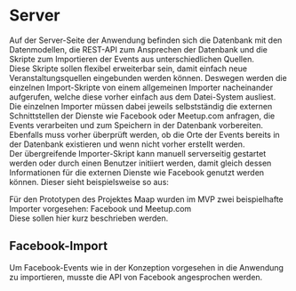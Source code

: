 # Server

Auf der Server-Seite der Anwendung befinden sich die Datenbank mit den Datenmodellen, die REST-API zum Ansprechen der Datenbank und die Skripte zum Importieren der Events aus unterschiedlichen Quellen.  
Diese Skripte sollen flexibel erweiterbar sein, damit einfach neue Veranstaltungsquellen eingebunden werden können. Deswegen werden die einzelnen Import-Skripte von einem allgemeinen Importer nacheinander aufgerufen, welche diese vorher einfach aus dem Datei-System ausliest.  
Die einzelnen Importer müssen dabei jeweils selbstständig die externen Schnittstellen der Dienste wie Facebook oder Meetup.com anfragen, die Events verarbeiten und zum Speichern in der Datenbank vorbereiten. Ebenfalls muss vorher überprüft werden, ob die Orte der Events bereits in der Datenbank existieren und wenn nicht vorher erstellt werden.  
Der übergreifende Importer-Skript kann manuell serverseitig gestartet werden oder durch einen Benutzer initiiert werden, damit gleich dessen Informationen für die externen Dienste wie Facebook genutzt werden können. Dieser sieht beispielsweise so aus:

<!--TODO add importer code snippet -->

Für den Prototypen des Projektes Maap wurden im MVP zwei beispielhafte Importer vorgesehen: Facebook und Meetup.com  
Diese sollen hier kurz beschrieben werden.

## Facebook-Import

Um Facebook-Events wie in der Konzeption vorgesehen in die Anwendung zu importieren, musste die API von Facebook angesprochen werden. 
